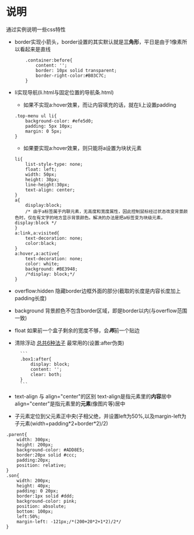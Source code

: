 # 说明
通过实例说明一些css特性  
- border实现小箭头，border设置的其实默认就是**三角形**，平日是由于1像素所以看起来是直线
	
	```
		.container:before{
			content: '';
			border: 10px solid transparent;
			border-right-color:#B03C7C;
		}
	```
- li实现导航(li.html与固定位置的导航条.html)
	
	- 如果不实现a:hover效果，而让内容填充的话，就在li上设置padding
	
	```
	.top-menu ul li{
	    background-color: #efe5d0;
	    padding: 5px 10px;
	    margin: 0 5px;
	}
	```
	- 如果要实现a:hover效果，则只能将a设置为块状元素
	
	```
	li{
		list-style-type: none;
		float: left;
		width: 50px;
		height: 30px;
		line-height:30px;
		text-align: center;
	}
	a{
		display:block;
		/* 由于a标签属于内联元素，无高度和宽度属性，因此控制鼠标经过状态改变背景颜色时，仅在有文字的地方显示背景颜色。解决的办法是把a标签变为块级元素，display:block */
	}
	a:link,a:visited{
		text-decoration: none;
		color:black;
	}
	a:hover,a:active{
		text-decoration: none;
		color: white;
		background: #BE3948;
		/*display: block;*/
	}
	```
- overflow:hidden
	隐藏border边框外面的部分(截取的长度是内容长度加上padding长度)
- background
	背景颜色不包含border区域，即是border以内(与overflow范围一致)
- float
	如果前一个盒子剩余的宽度不够，会***再***前一个贴边
- 清除浮动
	[总共6种法子](清除浮动.html "清除浮动的方法")
	最常用的(设置:after伪类)
		
		```
		.box1:after{
			display: block;
			content: '';
			clear: both;
		}
		```
- text-align 与 align="center"的区别
	text-align是指元素里的**内容**居中
	align="center"是指元素里的**元素**(像图片等)居中
- 子元素定位到父元素正中央(子相父绝，并设置left为50%,以及margin-left为子元素(width+padding\*2+border\*2)/2)
	
```
.parent{
	width: 300px;
	height: 200px;
	background-color: #ADD8E5;
	border:20px solid #ccc;
	padding:20px;
	position: relative;
}
.son{
	width: 200px;
	height: 40px;
	padding: 0 20px;
	border:1px solid #ddd;
	background-color: pink;
	position: absolute;
	bottom: 100px;
	left:50%;
	margin-left: -121px;/*(200+20*2+1*2)/2*/
}
```